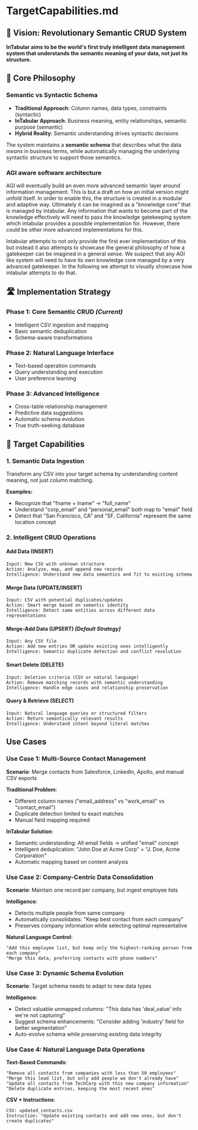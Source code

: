 # TargetCapabilities.md

## 🎯 Vision: Revolutionary Semantic CRUD System

**InTabular aims to be the world's first truly intelligent data management system that understands the semantic meaning of your data, not just its structure.**

## 🧠 Core Philosophy

### Semantic vs Syntactic Schema

- **Traditional Approach**: Column names, data types, constraints (syntactic)
- **InTabular Approach**: Business meaning, entity relationships, semantic purpose (semantic)
- **Hybrid Reality**: Semantic understanding drives syntactic decisions

The system maintains a **semantic schema** that describes what the data *means* in business terms, while automatically managing the underlying syntactic structure to support those semantics.

### AGI aware software architecture

AGI will eventually build an even more advanced semantic layer around information management. This is but a draft on how an initial version might unfold itself. In order to enable this, the structure is created in a modular and adaptive way. Ultimately it can be imagined as a "knowledge core" that is managed by intabular. Any information that wants to become part of the knowledge effectively will need to pass the knowledge gatekeeping system which intabular provides a possible implementation for. However, there could be other more advanced implementations for this.

Intabular attempts to not only provide the first ever implementation of this but instead it also attempts to showcase the general philosophy of how a gatekeeper can be imagined in a general sense. We suspect that any AGI like system will need to have its own knowledge core managed by a very advanced gatekeeper.  In the following we attempt to visually showcase how intabular attempts to do that.





## 🛣️ Implementation Strategy

### **Phase 1: Core Semantic CRUD** *(Current)*

- Intelligent CSV ingestion and mapping
- Basic semantic deduplication
- Schema-aware transformations

### **Phase 2: Natural Language Interface**

- Text-based operation commands
- Query understanding and execution
- User preference learning

### **Phase 3: Advanced Intelligence**

- Cross-table relationship management
- Predictive data suggestions
- Automatic schema evolution
- True truth-seeking database

## 🚀 Target Capabilities

### 1. **Semantic Data Ingestion**

Transform any CSV into your target schema by understanding content meaning, not just column matching.

**Examples:**

- Recognize that "fname + lname" → "full_name"
- Understand "corp_email" and "personal_email" both map to "email" field
- Detect that "San Francisco, CA" and "SF, California" represent the same location concept

### 2. **Intelligent CRUD Operations**

#### **Add Data (INSERT)**

```
Input: New CSV with unknown structure
Action: Analyze, map, and append new records
Intelligence: Understand new data semantics and fit to existing schema
```

#### **Merge Data (UPDATE/INSERT)**

```
Input: CSV with potential duplicates/updates
Action: Smart merge based on semantic identity
Intelligence: Detect same entities across different data representations
```

#### **Merge-Add Data (UPSERT)** *[Default Strategy]*

```
Input: Any CSV file
Action: Add new entries OR update existing ones intelligently
Intelligence: Semantic duplicate detection and conflict resolution
```

#### **Smart Delete (DELETE)**

```
Input: Deletion criteria (CSV or natural language)
Action: Remove matching records with semantic understanding
Intelligence: Handle edge cases and relationship preservation
```

#### **Query & Retrieve (SELECT)**

```
Input: Natural language queries or structured filters
Action: Return semantically relevant results
Intelligence: Understand intent beyond literal matches
```

## Use Cases

### **Use Case 1: Multi-Source Contact Management**

**Scenario**: Merge contacts from Salesforce, LinkedIn, Apollo, and manual CSV exports

**Traditional Problem**:

- Different column names ("email_address" vs "work_email" vs "contact_email")
- Duplicate detection limited to exact matches
- Manual field mapping required

**InTabular Solution**:

- Semantic understanding: All email fields → unified "email" concept
- Intelligent deduplication: "John Doe at Acme Corp" = "J. Doe, Acme Corporation"
- Automatic mapping based on content analysis

### **Use Case 2: Company-Centric Data Consolidation**

**Scenario**: Maintain one record per company, but ingest employee lists

**Intelligence**:

- Detects multiple people from same company
- Automatically consolidates: "Keep best contact from each company"
- Preserves company information while selecting optimal representative

**Natural Language Control**:

```
"Add this employee list, but keep only the highest-ranking person from each company"
"Merge this data, preferring contacts with phone numbers"
```

### **Use Case 3: Dynamic Schema Evolution**

**Scenario**: Target schema needs to adapt to new data types

**Intelligence**:

- Detect valuable unmapped columns: "This data has 'deal_value' info we're not capturing"
- Suggest schema enhancements: "Consider adding 'industry' field for better segmentation"
- Auto-evolve schema while preserving existing data integrity

### **Use Case 4: Natural Language Data Operations**

**Text-Based Commands**:

```
"Remove all contacts from companies with less than 50 employees"
"Merge this lead list, but only add people we don't already have"
"Update all contacts from TechCorp with this new company information"
"Delete duplicate entries, keeping the most recent ones"
```

**CSV + Instructions**:

```
CSV: updated_contacts.csv
Instruction: "Update existing contacts and add new ones, but don't create duplicates"
```

